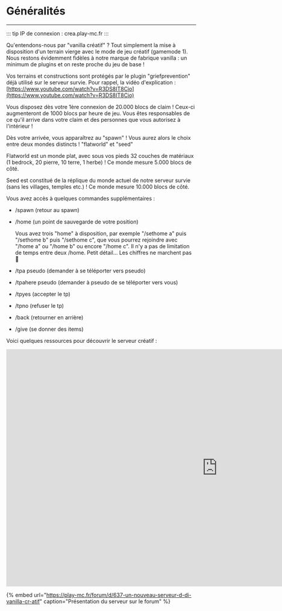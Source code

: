# Généralités

-----

::: tip IP de connexion :
crea.play-mc.fr
:::

Qu'entendons-nous par "vanilla créatif" ? Tout simplement la mise à disposition d'un terrain vierge avec le mode de jeu créatif \(gamemode 1\). Nous restons évidemment fidèles à notre marque de fabrique vanilla : un minimum de plugins et on reste proche du jeu de base !

Vos terrains et constructions sont protégés par le plugin "griefprevention" déjà utilisé sur le serveur survie. Pour rappel, la vidéo d'explication : [https://www.youtube.com/watch?v=R3DS8IT8Cio](https://www.youtube.com/watch?v=R3DS8IT8Cio)

Vous disposez dès votre 1ère connexion de 20.000 blocs de claim ! Ceux-ci augmenteront de 1000 blocs par heure de jeu. Vous êtes responsables de ce qu'il arrive dans votre claim et des personnes que vous autorisez à l'intérieur !

Dès votre arrivée, vous apparaîtrez au "spawn" ! Vous aurez alors le choix entre deux mondes distincts ! "flatworld" et "seed"

Flatworld est un monde plat, avec sous vos pieds 32 couches de matériaux \(1 bedrock, 20 pierre, 10 terre, 1 herbe\) ! Ce monde mesure 5.000 blocs de côté.

Seed est constitué de la réplique du monde actuel de notre serveur survie \(sans les villages, temples etc.\) ! Ce monde mesure 10.000 blocs de côté.

Vous avez accès à quelques commandes supplémentaires :

* /spawn \(retour au spawn\)
* /home \(un point de sauvegarde de votre position\)

  Vous avez trois "home" à disposition, par exemple "/sethome a" puis "/sethome b" puis "/sethome c", que vous pourrez rejoindre avec "/home a" ou "/home b" ou encore "/home c". Il n'y a pas de limitation de temps entre deux /home. Petit détail... Les chiffres ne marchent pas 🙂

* /tpa pseudo \(demander à se téléporter vers pseudo\)
* /tpahere pseudo \(demander à pseudo de se téléporter vers vous\)
* /tpyes \(accepter le tp\)
* /tpno \(refuser le tp\)
* /back \(retourner en arrière\)
* /give \(se donner des items\)

Voici quelques ressources pour découvrir le serveur créatif :

<iframe width="1120" height="630"
  src="https://www.youtube.com/embed/TfyDxtaItLw" frameborder="0"
  allow="encrypted-media"
  allowfullscreen>
</iframe>

{% embed url="https://play-mc.fr/forum/d/637-un-nouveau-serveur-d-di-vanilla-cr-atif" caption="Présentation du serveur sur le forum" %}

